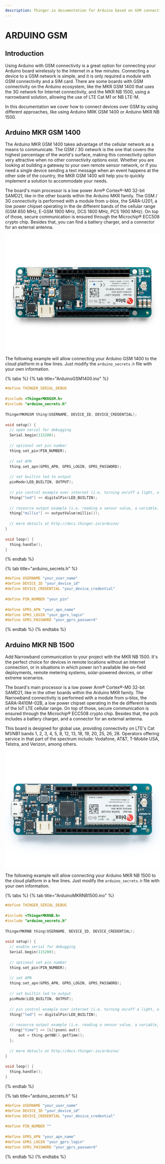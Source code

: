 ```yaml
---
description: Thinger.io documentation for Arduino based on GSM connectivity
---
```


# ARDUINO GSM

## Introduction

Using Arduino with GSM connectivity is a great option for connecting your Arduino board wirelessly to the Internet in a few minutes. Connecting a device to a GSM network is simple, and it is only required a module with GSM connectivity and a SIM card. There are some boards with GSM connectivity on the Arduino ecosystem, like the MKR GSM 1400 that uses the 3G network for Internet connectivity, and the MKR NB 1500, using a narrowband solution, allowing the use of LTE Cat M1 or NB LTE-M.

In this documentation we cover how to connect devices over GSM by using different approaches, like using Arduino MRK GSM 1400 or Arduino MKR NB 1500.

## Arduino MKR GSM 1400

The Arduino MKR GSM 1400 takes advantage of the cellular network as a means to communicate. The GSM / 3G network is the one that covers the highest percentage of the world's surface, making this connectivity option very attractive when no other connectivity options exist. Whether you are looking at building a gateway to your own remote sensor network, or if you need a single device sending a text message when an event happens at the other side of the country, the MKR GSM 1400 will help you to quickly implement a solution to accommodate your needs.

The board's main processor is a low power Arm® Cortex®-M0 32-bit SAMD21, like in the other boards within the Arduino MKR family. The GSM / 3G connectivity is performed with a module from u-blox, the SARA-U201, a low power chipset operating in the de different bands of the cellular range (GSM 850 MHz, E-GSM 1900 MHz, DCS 1800 MHz, PCS 1900 MHz). On top of those, secure communication is ensured through the Microchip® ECC508 crypto chip. Besides that, you can find a battery charger, and a connector for an external antenna.

![Arduino MKR GSM 1400](<../.gitbook/assets/image (422).png>)

The following example will allow connecting your Arduino GSM 1400 to the cloud platform in a few lines. Just modify the `arduino_secrets.h` file with your own information.

{% tabs %}
{% tab title="ArduinoGSM1400.ino" %}
```cpp
#define THINGER_SERIAL_DEBUG

#include <ThingerMKRGSM.h>
#include "arduino_secrets.h"

ThingerMKRGSM thing(USERNAME, DEVICE_ID, DEVICE_CREDENTIAL);

void setup() {
  // open serial for debugging
  Serial.begin(115200);

  // optional set pin number
  thing.set_pin(PIN_NUMBER);

  // set APN
  thing.set_apn(GPRS_APN, GPRS_LOGIN, GPRS_PASSWORD);

  // set builtin led to output
  pinMode(LED_BUILTIN, OUTPUT);

  // pin control example over internet (i.e. turning on/off a light, a relay, etc)
  thing["led"] << digitalPin(LED_BUILTIN);

  // resource output example (i.e. reading a sensor value, a variable, etc)
  thing["millis"] >> outputValue(millis());

  // more details at http://docs.thinger.io/arduino/
}

void loop() {
  thing.handle();
}
```
{% endtab %}

{% tab title="arduino_secrets.h" %}
```cpp
#define USERNAME "your_user_name"
#define DEVICE_ID "your_device_id"
#define DEVICE_CREDENTIAL "your_device_credential"

#define PIN_NUMBER "your_pin"

#define GPRS_APN "your_apn_name"
#define GPRS_LOGIN "your_gprs_login"
#define GPRS_PASSWORD "your_gprs_password"
```
{% endtab %}
{% endtabs %}

## Arduino MKR NB 1500

Add Narrowband communication to your project with the MKR NB 1500. It's the perfect choice for devices in remote locations without an Internet connection, or in situations in which power isn't available like on-field deployments, remote metering systems, solar-powered devices, or other extreme scenarios.

The board's main processor is a low power Arm® Cortex®-M0 32-bit SAMD21, like in the other boards within the Arduino MKR family. The Narrowband connectivity is performed with a module from u-blox, the SARA-R410M-02B, a low power chipset operating in the de different bands of the IoT LTE cellular range. On top of those, secure communication is ensured through the Microchip® ECC508 crypto chip. Besides that, the pcb includes a battery charger, and a connector for an external antenna.

This board is designed for global use, providing connectivity on LTE's Cat M1/NB1 bands 1, 2, 3, 4, 5, 8, 12, 13, 18, 19, 20, 25, 26, 28. Operators offering service in that part of the spectrum include: Vodafone, AT\&T, T-Mobile USA, Telstra, and Verizon, among others.

![Arduino MRK NB 1500](<../.gitbook/assets/image (416).png>)

The following example will allow connecting your Arduino MKR NB 1500 to the cloud platform in a few lines. Just modify the `arduino_secrets.h` file with your own information.

{% tabs %}
{% tab title="ArduinoMKRNB1500.ino" %}
```cpp
#define THINGER_SERIAL_DEBUG

#include <ThingerMKRNB.h>
#include "arduino_secrets.h"

ThingerMKRNB thing(USERNAME, DEVICE_ID, DEVICE_CREDENTIAL);

void setup() {
  // enable serial for debugging
  Serial.begin(115200);

  // optional set pin number
  thing.set_pin(PIN_NUMBER);

  // set APN
  thing.set_apn(GPRS_APN, GPRS_LOGIN, GPRS_PASSWORD);

  // set builtin led to output
  pinMode(LED_BUILTIN, OUTPUT);

  // pin control example over internet (i.e. turning on/off a light, a relay, etc)
  thing["led"] << digitalPin(LED_BUILTIN);

  // resource output example (i.e. reading a sensor value, a variable, etc)
  thing["time"] >> [&](pson& out){
      out = thing.getNB().getTime();
  };

  // more details at http://docs.thinger.io/arduino/
}

void loop() {
  thing.handle();
}
```
{% endtab %}

{% tab title="arduino_secrets.h" %}
```cpp
#define USERNAME "your_user_name"
#define DEVICE_ID "your_device_id"
#define DEVICE_CREDENTIAL "your_device_credential"

#define PIN_NUMBER ""

#define GPRS_APN "your_apn_name"
#define GPRS_LOGIN "your_gprs_login"
#define GPRS_PASSWORD "your_gprs_password"
```
{% endtab %}
{% endtabs %}

